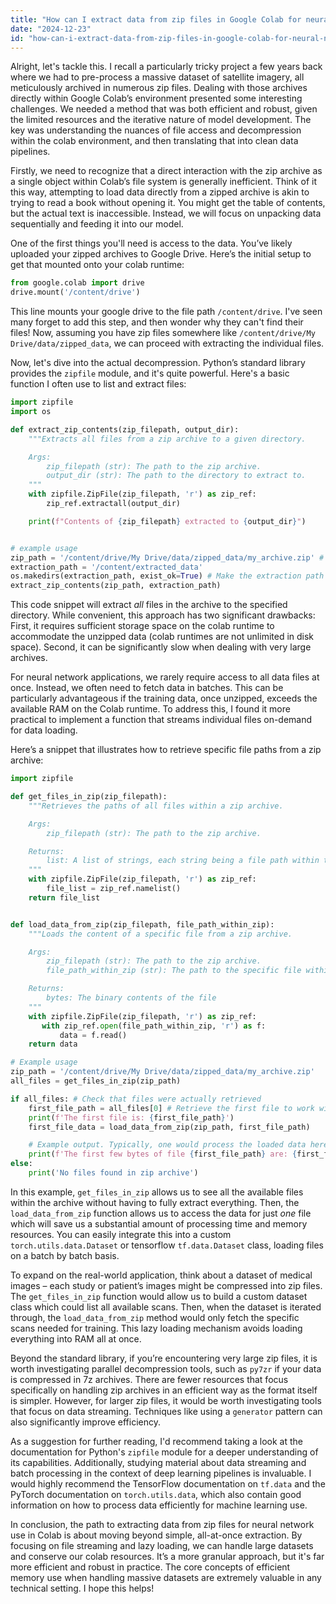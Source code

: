 ```yaml
---
title: "How can I extract data from zip files in Google Colab for neural network use?"
date: "2024-12-23"
id: "how-can-i-extract-data-from-zip-files-in-google-colab-for-neural-network-use"
---
```


Alright, let's tackle this. I recall a particularly tricky project a few years back where we had to pre-process a massive dataset of satellite imagery, all meticulously archived in numerous zip files. Dealing with those archives directly within Google Colab’s environment presented some interesting challenges. We needed a method that was both efficient and robust, given the limited resources and the iterative nature of model development. The key was understanding the nuances of file access and decompression within the colab environment, and then translating that into clean data pipelines.

Firstly, we need to recognize that a direct interaction with the zip archive as a single object within Colab’s file system is generally inefficient. Think of it this way, attempting to load data directly from a zipped archive is akin to trying to read a book without opening it. You might get the table of contents, but the actual text is inaccessible. Instead, we will focus on unpacking data sequentially and feeding it into our model.

One of the first things you'll need is access to the data. You’ve likely uploaded your zipped archives to Google Drive. Here’s the initial setup to get that mounted onto your colab runtime:

```python
from google.colab import drive
drive.mount('/content/drive')
```

This line mounts your google drive to the file path `/content/drive`. I've seen many forget to add this step, and then wonder why they can't find their files! Now, assuming you have zip files somewhere like `/content/drive/My Drive/data/zipped_data`, we can proceed with extracting the individual files.

Now, let's dive into the actual decompression. Python’s standard library provides the `zipfile` module, and it's quite powerful. Here's a basic function I often use to list and extract files:

```python
import zipfile
import os

def extract_zip_contents(zip_filepath, output_dir):
    """Extracts all files from a zip archive to a given directory.

    Args:
        zip_filepath (str): The path to the zip archive.
        output_dir (str): The path to the directory to extract to.
    """
    with zipfile.ZipFile(zip_filepath, 'r') as zip_ref:
        zip_ref.extractall(output_dir)

    print(f"Contents of {zip_filepath} extracted to {output_dir}")


# example usage
zip_path = '/content/drive/My Drive/data/zipped_data/my_archive.zip' # Replace with your actual zip file path
extraction_path = '/content/extracted_data'
os.makedirs(extraction_path, exist_ok=True) # Make the extraction path if it does not exist
extract_zip_contents(zip_path, extraction_path)
```

This code snippet will extract *all* files in the archive to the specified directory. While convenient, this approach has two significant drawbacks: First, it requires sufficient storage space on the colab runtime to accommodate the unzipped data (colab runtimes are not unlimited in disk space). Second, it can be significantly slow when dealing with very large archives.

For neural network applications, we rarely require access to all data files at once. Instead, we often need to fetch data in batches. This can be particularly advantageous if the training data, once unzipped, exceeds the available RAM on the Colab runtime. To address this, I found it more practical to implement a function that streams individual files on-demand for data loading.

Here’s a snippet that illustrates how to retrieve specific file paths from a zip archive:

```python
import zipfile

def get_files_in_zip(zip_filepath):
    """Retrieves the paths of all files within a zip archive.

    Args:
        zip_filepath (str): The path to the zip archive.

    Returns:
        list: A list of strings, each string being a file path within the archive.
    """
    with zipfile.ZipFile(zip_filepath, 'r') as zip_ref:
        file_list = zip_ref.namelist()
    return file_list


def load_data_from_zip(zip_filepath, file_path_within_zip):
    """Loads the content of a specific file from a zip archive.

    Args:
        zip_filepath (str): The path to the zip archive.
        file_path_within_zip (str): The path to the specific file within the zip archive

    Returns:
        bytes: The binary contents of the file
    """
    with zipfile.ZipFile(zip_filepath, 'r') as zip_ref:
       with zip_ref.open(file_path_within_zip, 'r') as f:
           data = f.read()
    return data

# Example usage
zip_path = '/content/drive/My Drive/data/zipped_data/my_archive.zip'
all_files = get_files_in_zip(zip_path)

if all_files: # Check that files were actually retrieved
    first_file_path = all_files[0] # Retrieve the first file to work with
    print(f'The first file is: {first_file_path}')
    first_file_data = load_data_from_zip(zip_path, first_file_path)

    # Example output. Typically, one would process the loaded data here
    print(f'The first few bytes of file {first_file_path} are: {first_file_data[:50]}...')
else:
    print('No files found in zip archive')
```

In this example, `get_files_in_zip` allows us to see all the available files within the archive without having to fully extract everything. Then, the `load_data_from_zip` function allows us to access the data for just *one* file which will save us a substantial amount of processing time and memory resources. You can easily integrate this into a custom `torch.utils.data.Dataset` or tensorflow `tf.data.Dataset` class, loading files on a batch by batch basis.

To expand on the real-world application, think about a dataset of medical images – each study or patient’s images might be compressed into zip files. The `get_files_in_zip` function would allow us to build a custom dataset class which could list all available scans. Then, when the dataset is iterated through, the `load_data_from_zip` method would only fetch the specific scans needed for training. This lazy loading mechanism avoids loading everything into RAM all at once.

Beyond the standard library, if you’re encountering very large zip files, it is worth investigating parallel decompression tools, such as `py7zr` if your data is compressed in 7z archives. There are fewer resources that focus specifically on handling zip archives in an efficient way as the format itself is simpler. However, for larger zip files, it would be worth investigating tools that focus on data streaming. Techniques like using a `generator` pattern can also significantly improve efficiency.

As a suggestion for further reading, I'd recommend taking a look at the documentation for Python's `zipfile` module for a deeper understanding of its capabilities. Additionally, studying material about data streaming and batch processing in the context of deep learning pipelines is invaluable. I would highly recommend the TensorFlow documentation on `tf.data` and the PyTorch documentation on `torch.utils.data`, which also contain good information on how to process data efficiently for machine learning use.

In conclusion, the path to extracting data from zip files for neural network use in Colab is about moving beyond simple, all-at-once extraction. By focusing on file streaming and lazy loading, we can handle large datasets and conserve our colab resources. It’s a more granular approach, but it's far more efficient and robust in practice. The core concepts of efficient memory use when handling massive datasets are extremely valuable in any technical setting. I hope this helps!
